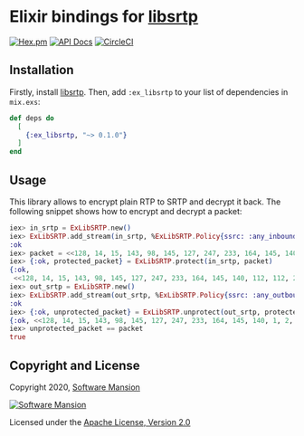 # Elixir bindings for [libsrtp]

[![Hex.pm](https://img.shields.io/hexpm/v/srtp.svg)](https://hex.pm/packages/ex_libsrtp)
[![API Docs](https://img.shields.io/badge/api-docs-yellow.svg?style=flat)](https://hexdocs.pm/ex_libsrtp/)
[![CircleCI](https://circleci.com/gh/membraneframework/ex_libsrtp.svg?style=svg)](https://circleci.com/gh/membraneframework/ex_libsrtp)

## Installation

Firstly, install [libsrtp]. Then, add `:ex_libsrtp` to your list of dependencies in `mix.exs`:

```elixir
def deps do
  [
    {:ex_libsrtp, "~> 0.1.0"}
  ]
end
```

## Usage

This library allows to encrypt plain RTP to SRTP and decrypt it back. The following snippet shows how to encrypt and decrypt a packet:

```elixir
iex> in_srtp = ExLibSRTP.new()
iex> ExLibSRTP.add_stream(in_srtp, %ExLibSRTP.Policy{ssrc: :any_inbound, key: "aaaaaaaaaaaaaaaaaaaaaaaaaaaaaa"})
:ok
iex> packet = <<128, 14, 15, 143, 98, 145, 127, 247, 233, 164, 145, 140, 1, 2, 3, 4>>
iex> {:ok, protected_packet} = ExLibSRTP.protect(in_srtp, packet)
{:ok,
 <<128, 14, 15, 143, 98, 145, 127, 247, 233, 164, 145, 140, 112, 112, 222, 241, 148, 205, 10, 185, 78, 20, 27, 103, 2, 207>>}
iex> out_srtp = ExLibSRTP.new()
iex> ExLibSRTP.add_stream(out_srtp, %ExLibSRTP.Policy{ssrc: :any_outbound, key: "aaaaaaaaaaaaaaaaaaaaaaaaaaaaaa"})
:ok
iex> {:ok, unprotected_packet} = ExLibSRTP.unprotect(out_srtp, protected_packet)
{:ok, <<128, 14, 15, 143, 98, 145, 127, 247, 233, 164, 145, 140, 1, 2, 3, 4>>}
iex> unprotected_packet == packet
true
```

## Copyright and License

Copyright 2020, [Software Mansion](https://swmansion.com/?utm_source=git&utm_medium=readme&utm_campaign=ex_libsrtp)

[![Software Mansion](https://logo.swmansion.com/logo?color=white&variant=desktop&width=200&tag=membrane-github)](https://swmansion.com/?utm_source=git&utm_medium=readme&utm_campaign=ex_libsrtp)

Licensed under the [Apache License, Version 2.0](LICENSE)

[libsrtp]: https://github.com/cisco/libsrtp
